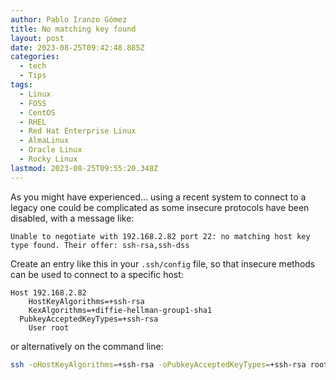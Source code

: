 ```yaml
---
author: Pablo Iranzo Gómez
title: No matching key found
layout: post
date: 2023-08-25T09:42:48.885Z
categories:
  - tech
  - Tips
tags:
  - Linux
  - FOSS
  - CentOS
  - RHEL
  - Red Hat Enterprise Linux
  - AlmaLinux
  - Oracle Linux
  - Rocky Linux
lastmod: 2023-08-25T09:55:20.348Z
---
```


As you might have experienced... using a recent system to connect to a legacy one could be complicated as some insecure protocols have been disabled, with a message like:

```console
Unable to negotiate with 192.168.2.82 port 22: no matching host key type found. Their offer: ssh-rsa,ssh-dss
```

Create an entry like this in your `.ssh/config` file, so that insecure methods can be used to connect to a specific host:

```console
Host 192.168.2.82
	HostKeyAlgorithms=+ssh-rsa
	KexAlgorithms=+diffie-hellman-group1-sha1
  PubkeyAcceptedKeyTypes=+ssh-rsa
	User root
```

or alternatively on the command line:

```sh
ssh -oHostKeyAlgorithms=+ssh-rsa -oPubkeyAcceptedKeyTypes=+ssh-rsa root@192.168.2.8
```

```

```
